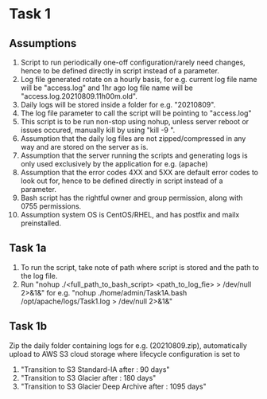 # Task 1

## Assumptions
1. Script to run periodically one-off configuration/rarely need changes, hence to be defined directly in script instead of a parameter.
2. Log file generated rotate on a hourly basis, for e.g. current  log file name will be "access.log" and 1hr ago log file name will be "access.log.20210809.11h00m.old".
3. Daily logs will be stored inside a folder for e.g. "20210809".
4. The log file parameter to call the script will be pointing to "access.log"
5. This script is to be run non-stop using nohup, unless server reboot or issues occured, manually kill by using "kill -9 <pid>".
6. Assumption that the daily log files are not zipped/compressed in any way and are stored on the server as is.
7. Assumption that the server running the scripts and generating logs is only used exclusively by the application for e.g. (apache)
8. Assumption that the error codes 4XX and 5XX are default error codes to look out for, hence to be defined directly in script instead of a parameter.
9. Bash script has the rightful owner and group permission, along with 0755 permissions.
10. Assumption system OS is CentOS/RHEL, and has postfix and mailx preinstalled.

## Task 1a 

1. To run the script, take note of path where script is stored and the path to the log file.
2. Run "nohup ./<full_path_to_bash_script> <path_to_log_fie> > /dev/null 2>&1&" for e.g. "nohup ./home/admin/Task1A.bash /opt/apache/logs/Task1.log > /dev/null 2>&1&"

## Task 1b
Zip the daily folder containing logs for e.g. (20210809.zip), automatically upload to AWS S3 cloud storage where lifecycle configuration is set to 
1. "Transition to S3 Standard-IA after : 90 days"
2. "Transition to S3 Glacier after : 180 days"
3. "Transition to S3 Glacier Deep Archive after : 1095 days"
